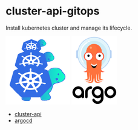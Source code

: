 # cluster-api-gitops

Install kubernetes cluster and manage its lifecycle.

<img alt="capi" src="./logos/kubernetes-cluster-api-logo.svg" height="180x" width="170x" />
<img alt="capi" src="./logos/argo-cd-logo.png" height="180x" width="120x" />

- [cluster-api](https://github.com/kubernetes-sigs/cluster-api)
- [argocd](https://github.com/argoproj/argo-cd)